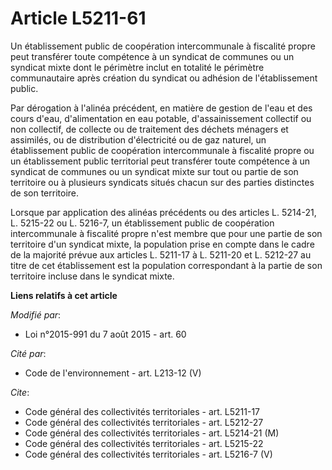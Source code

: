 # Article L5211-61

Un établissement public de coopération intercommunale à fiscalité propre peut transférer toute compétence à un syndicat de
communes ou un syndicat mixte dont le périmètre inclut en totalité le périmètre communautaire après création du syndicat ou
adhésion de l'établissement public. 

Par dérogation à l'alinéa précédent, en matière de gestion de l'eau et des cours d'eau, d'alimentation en eau potable,
d'assainissement collectif ou non collectif, de collecte ou de traitement des déchets ménagers et assimilés, ou de
distribution d'électricité ou de gaz naturel, un établissement public de coopération intercommunale à fiscalité propre ou un
établissement public territorial  peut transférer toute compétence à un syndicat de communes ou un syndicat mixte sur tout ou
partie de son territoire ou à plusieurs syndicats situés chacun sur des parties distinctes de son territoire. 

Lorsque par application des alinéas précédents ou des articles L. 5214-21, L. 5215-22 ou L. 5216-7, un établissement public
de coopération intercommunale à fiscalité propre n'est membre que pour une partie de son territoire d'un syndicat mixte, la
population prise en compte dans le cadre de la majorité prévue aux articles L. 5211-17 à L. 5211-20 et L. 5212-27 au titre de
cet établissement est la population correspondant à la partie de son territoire incluse dans le syndicat mixte.

**Liens relatifs à cet article**

_Modifié par_:

  - Loi n°2015-991 du 7 août 2015 - art. 60

_Cité par_:

  - Code de l'environnement - art. L213-12 (V)

_Cite_:

  - Code général des collectivités territoriales - art. L5211-17
  - Code général des collectivités territoriales - art. L5212-27
  - Code général des collectivités territoriales - art. L5214-21 (M)
  - Code général des collectivités territoriales - art. L5215-22
  - Code général des collectivités territoriales - art. L5216-7 (V)
